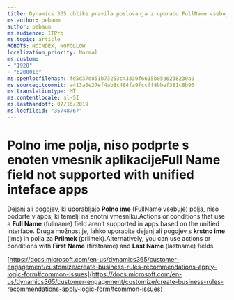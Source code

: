 ```yaml
---
title: Dynamics 365 oblike pravila poslovanja z uporabo FullName vsebuje polje ne streljanje
ms.author: pebaum
author: pebaum
ms.audience: ITPro
ms.topic: article
ROBOTS: NOINDEX, NOFOLLOW
localization_priority: Normal
ms.custom:
- "1928"
- "6200018"
ms.openlocfilehash: fd5d37d851b73253c43330f6615b05a6238230a9
ms.sourcegitcommit: a413a0e27ef4ab8c484fa9fccff8bbef381c8b96
ms.translationtype: MT
ms.contentlocale: sl-SI
ms.lasthandoff: 07/16/2019
ms.locfileid: "35748767"
---
```

# <a name="full-name-field-not-supported-with-unified-inteface-apps"></a><span data-ttu-id="133de-102">Polno ime polja, niso podprte s enoten vmesnik aplikacije</span><span class="sxs-lookup"><span data-stu-id="133de-102">Full Name field not supported with unified inteface apps</span></span>

<span data-ttu-id="133de-103">Dejanj ali pogojev, ki uporabljajo **Polno ime** (FullName vsebuje) polja, niso podprte v apps, ki temelji na enotni vmesniku.</span><span class="sxs-lookup"><span data-stu-id="133de-103">Actions or conditions that use a **Full Name** (fullname) field aren’t supported in apps based on the unified interface.</span></span> <span data-ttu-id="133de-104">Druga možnost je, lahko uporabite dejanj ali pogojev s **krstno ime** (ime) in polja za **Priimek** (priimek).</span><span class="sxs-lookup"><span data-stu-id="133de-104">Alternatively, you can use actions or conditions with **First Name** (firstname) and **Last Name** (lastname) fields.</span></span>

[https://docs.microsoft.com/en-us/dynamics365/customer-engagement/customize/create-business-rules-recommendations-apply-logic-form#common-issues](https://docs.microsoft.com/en-us/dynamics365/customer-engagement/customize/create-business-rules-recommendations-apply-logic-form#common-issues)
